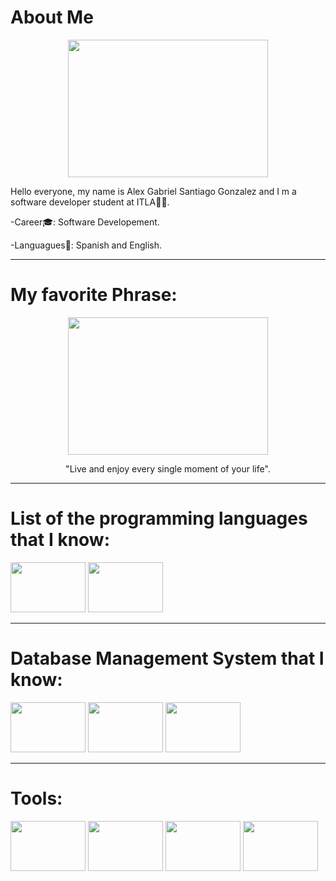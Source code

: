 # About Me

<p align="center">
<img src = https://i.pinimg.com/originals/e4/26/70/e426702edf874b181aced1e2fa5c6cde.gif width= "320" height="220"></img>
</p>

<p>Hello everyone, my name is Alex Gabriel Santiago Gonzalez and I m a software developer student at ITLA👨‍💻.</p>

<p>-Career🎓: Software Developement.</p>
<p>-Languagues📙: Spanish and English.</p>

------------------------------------------
# My favorite Phrase:
<p align="center">
<img src = https://cdn.dribbble.com/users/154752/screenshots/1244719/book.gif width = "320" height = "220"></img>
</p>

<p align = "center">"Live and enjoy every single moment of your life".</p>

----------------------------------------
# List of the programming languages that I know:

<img src = https://i.blogs.es/53044d/java/1366_521.jpg width = "120" height = "80"></img>
<img src = https://img.olhardigital.com.br/wp-content/uploads/2020/04/20200423030657-1131x450.jpg width = "120" height = "80"></img>

----------------------------------------
# Database Management System that I know:

<img src = https://disenowebakus.net/imagenes/articulos/mysql.jpg width = "120" height = "80"></img>
<img src = https://live.mrf.io/statics/i/ps/www.muylinux.com/wp-content/uploads/2018/02/microsoft_sqlserver.png? width = "120" height = "80"></img>
<img src = https://www.adaweb.es/wp-content/uploads/2021/07/postgresql.png width = "120" height = "80"></img>

----------------------------------------
# Tools:

<img src = https://pbs.twimg.com/profile_images/1206618215767584769/zl48EuhC_400x400.jpg width = "120" height = "80"></img>
<img src = https://pbs.twimg.com/profile_images/1206603239791218688/0AwZ0m6W_400x400.jpg width = "120" height = "80"></img>
<img src = https://miracomosehace.com/wp-content/uploads/mch/logo-apache-netbeans_14033.jpg width = "120" height = "80"></img>
<img src = https://www.programaenlinea.net/wp-content/uploads/2020/06/visual-studio-code-1170x658-1.png width = "120" height = "80"></img>

